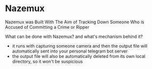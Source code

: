 # Nazemux
Nazemux was Built With The Aim of Tracking Down Someone Who is Accused of Committing a Crime or Ripper

What can be done with Nazemux? and what's mechanism behind it?
- it runs with capturing someone camera and then the output file will automatically sent into your personal telegram bot server
- the output file will also be automatically deleted from its own local directory, so it won't be suspicious
